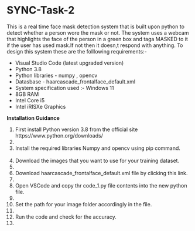 # SYNC-Task-2
This is a real time face mask detection system that is built upon python to detect whether a person wore the mask or not. The system uses a webcam that highlights the face of the person in a green box and taga MASKED to it if the user has used mask.If not then it doesn,t respond with anything.
To design this system these are the folllowing requirements:-

<ul>
  <li> Visual Studio Code (latest upgraded version) </li>
  <li>Python 3.8</li>
  <li>Python libraries - numpy , opencv</li>
  <li>Datasbase - haarcascade_frontalface_default.xml</li>
  <li>System specification used :- Windows 11</li>
                               <li>8GB RAM</li>
                               <li>Intel Core i5</li>
                              <li>Intel iRISXe Graphics</li>
  </ul>
  
  <b>Installation Guidance</b> 
  
  <ol>
    <li> First install Python version 3.8 from the official site https://www.python.org/downloads/ <li> <br>
    <li>Install the required libraries Numpy and opencv using pip command. </li> <br>
    <li>Download the images that you want to use for your training dataset. <li> <br>
    <li>Download haarcascade_frontalface_default.xml file by clicking this link. <li> <br>
    <li>Open VSCode and copy thr code_1.py file contents into the new python file. <li> <br>
    <li>Set the path for your image folder accordingly in the file. <li> <br>
    <li>Run the code and check for the accuracy.<li> <br>
  </ol>

